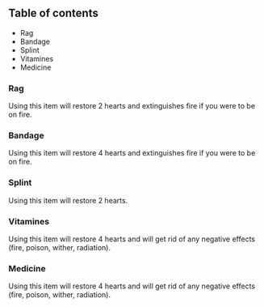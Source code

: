 ## Table of contents
* Rag
* Bandage
* Splint
* Vitamines
* Medicine

### Rag
Using this item will restore 2 hearts and extinguishes fire if you were to be on fire.

### Bandage
Using this item will restore 4 hearts and extinguishes fire if you were to be on fire.

### Splint
Using this item will restore 2 hearts.

### Vitamines
Using this item will restore 4 hearts and will get rid of any negative effects (fire, poison, wither, radiation).

### Medicine
Using this item will restore 4 hearts and will get rid of any negative effects (fire, poison, wither, radiation).
